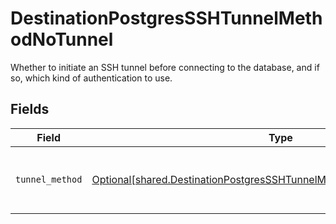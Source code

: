 # DestinationPostgresSSHTunnelMethodNoTunnel

Whether to initiate an SSH tunnel before connecting to the database, and if so, which kind of authentication to use.


## Fields

| Field                                                                                                                                                        | Type                                                                                                                                                         | Required                                                                                                                                                     | Description                                                                                                                                                  |
| ------------------------------------------------------------------------------------------------------------------------------------------------------------ | ------------------------------------------------------------------------------------------------------------------------------------------------------------ | ------------------------------------------------------------------------------------------------------------------------------------------------------------ | ------------------------------------------------------------------------------------------------------------------------------------------------------------ |
| `tunnel_method`                                                                                                                                              | [Optional[shared.DestinationPostgresSSHTunnelMethodNoTunnelTunnelMethod]](undefined/models/shared/destinationpostgressshtunnelmethodnotunneltunnelmethod.md) | :heavy_check_mark:                                                                                                                                           | No ssh tunnel needed to connect to database                                                                                                                  |